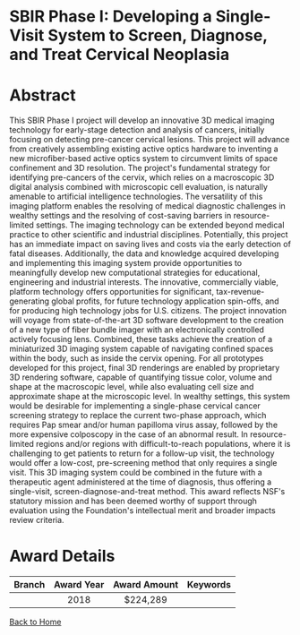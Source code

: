 
SBIR Phase I: Developing a Single-Visit System to Screen, Diagnose, and Treat Cervical Neoplasia
================================================================================================

# Abstract


This SBIR Phase I project will develop an innovative 3D medical imaging technology for early-stage detection and analysis of cancers, initially focusing on detecting pre-cancer cervical lesions. This project will advance from creatively assembling existing active optics hardware to inventing a new microfiber-based active optics system to circumvent limits of space confinement and 3D resolution. The project's fundamental strategy for identifying pre-cancers of the cervix, which relies on a macroscopic 3D digital analysis combined with microscopic cell evaluation, is naturally amenable to artificial intelligence technologies. The versatility of this imaging platform enables the resolving of medical diagnostic challenges in wealthy settings and the resolving of cost-saving barriers in resource-limited settings. The imaging technology can be extended beyond medical practice to other scientific and industrial disciplines. Potentially, this project has an immediate impact on saving lives and costs via the early detection of fatal diseases. Additionally, the data and knowledge acquired developing and implementing this imaging system provide opportunities to meaningfully develop new computational strategies for educational, engineering and industrial interests. The innovative, commercially viable, platform technology offers opportunities for significant, tax-revenue-generating global profits, for future technology application spin-offs, and for producing high technology jobs for U.S. citizens. The project innovation will voyage from state-of-the-art 3D software development to the creation of a new type of fiber bundle imager with an electronically controlled actively focusing lens. Combined, these tasks achieve the creation of a miniaturized 3D imaging system capable of navigating confined spaces within the body, such as inside the cervix opening. For all prototypes developed for this project, final 3D renderings are enabled by proprietary 3D rendering software, capable of quantifying tissue color, volume and shape at the macroscopic level, while also evaluating cell size and approximate shape at the microscopic level. In wealthy settings, this system would be desirable for implementing a single-phase cervical cancer screening strategy to replace the current two-phase approach, which requires Pap smear and/or human papilloma virus assay, followed by the more expensive colposcopy in the case of an abnormal result. In resource-limited regions and/or regions with difficult-to-reach populations, where it is challenging to get patients to return for a follow-up visit, the technology would offer a low-cost, pre-screening method that only requires a single visit. This 3D imaging system could be combined in the future with a therapeutic agent administered at the time of diagnosis, thus offering a single-visit, screen-diagnose-and-treat method. This award reflects NSF's statutory mission and has been deemed worthy of support through evaluation using the Foundation's intellectual merit and broader impacts review criteria.  

# Award Details

|Branch|Award Year|Award Amount|Keywords|
| :---: | :---: | :---: | :---: |
||2018|$224,289||
  
  


[Back to Home](https://github.com/chrischow/dod_sbir_awards#407)